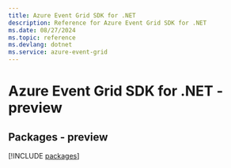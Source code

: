 ```yaml
---
title: Azure Event Grid SDK for .NET
description: Reference for Azure Event Grid SDK for .NET
ms.date: 08/27/2024
ms.topic: reference
ms.devlang: dotnet
ms.service: azure-event-grid
---
```

# Azure Event Grid SDK for .NET - preview
## Packages - preview
[!INCLUDE [packages](event-grid-index.md)]